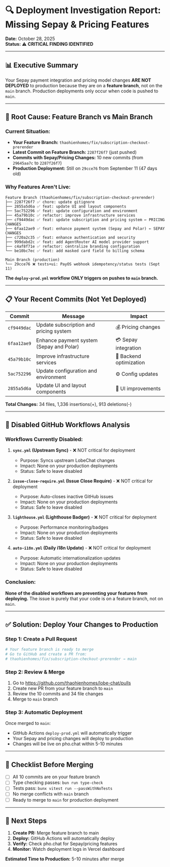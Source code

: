 # 🔍 Deployment Investigation Report: Missing Sepay & Pricing Features

**Date:** October 28, 2025\
**Status:** ⚠️ **CRITICAL FINDING IDENTIFIED**

---

## 📊 Executive Summary

Your Sepay payment integration and pricing model changes **ARE NOT DEPLOYED** to production because they are on a **feature branch**, not on the `main` branch. Production deployments only occur when code is pushed to `main`.

---

## 🎯 Root Cause: Feature Branch vs Main Branch

### Current Situation:

- **Your Feature Branch:** `thaohienhomes/fix/subscription-checkout-prerender`
- **Latest Commit on Feature Branch:** `2287f26f7` (just pushed)
- **Commits with Sepay/Pricing Changes:** 10 new commits (from `29645aa7c` to `2287f26f7`)
- **Production Deployment:** Still on `29cce76` from September 11 (47 days old)

### Why Features Aren't Live:

```
Feature Branch (thaohienhomes/fix/subscription-checkout-prerender)
├── 2287f26f7 ✅ chore: update gitignore
├── 2855a5d6a ✅ feat: update UI and layout components
├── 5ac752296 ✅ feat: update configuration and environment
├── 45a79b10c ✅ refactor: improve infrastructure services
├── cf9449dac ✅ feat: update subscription and pricing system ← PRICING CHANGES
├── 6faa12ae9 ✅ feat: enhance payment system (Sepay and Polar) ← SEPAY CHANGES
├── c720a2c35 ✅ feat: enhance authentication and security
├── 999dabd2c ✅ feat: add AgentRouter AI model provider support
├── c4af8f71e ✅ refactor: centralize branding configuration
└── be10bc7ec ✅ feat: add masked card field to billing schema

Main Branch (production)
└── 29cce76 ❌ tests+ui: PayOS webhook idempotency/status tests (Sept 11)
```

**The `deploy-prod.yml` workflow ONLY triggers on pushes to `main` branch.**

---

## 📋 Your Recent Commits (Not Yet Deployed)

| Commit      | Message                                  | Impact                  |
| ----------- | ---------------------------------------- | ----------------------- |
| `cf9449dac` | Update subscription and pricing system   | 💰 Pricing changes      |
| `6faa12ae9` | Enhance payment system (Sepay and Polar) | 💳 Sepay integration    |
| `45a79b10c` | Improve infrastructure services          | 🔧 Backend optimization |
| `5ac752296` | Update configuration and environment     | ⚙️ Config updates       |
| `2855a5d6a` | Update UI and layout components          | 🎨 UI improvements      |

**Total Changes:** 34 files, 1,336 insertions(+), 913 deletions(-)

---

## 🔴 Disabled GitHub Workflows Analysis

### Workflows Currently Disabled:

1. **`sync.yml` (Upstream Sync)** - ❌ NOT critical for deployment
   - Purpose: Syncs upstream LobeChat changes
   - Impact: None on your production deployments
   - Status: Safe to leave disabled

2. **`issue-close-require.yml` (Issue Close Require)** - ❌ NOT critical for deployment
   - Purpose: Auto-closes inactive GitHub issues
   - Impact: None on your production deployments
   - Status: Safe to leave disabled

3. **`lighthouse.yml` (Lighthouse Badger)** - ❌ NOT critical for deployment
   - Purpose: Performance monitoring/badges
   - Impact: None on your production deployments
   - Status: Safe to leave disabled

4. **`auto-i18n.yml` (Daily i18n Update)** - ❌ NOT critical for deployment
   - Purpose: Automatic internationalization updates
   - Impact: None on your production deployments
   - Status: Safe to leave disabled

### Conclusion:

**None of the disabled workflows are preventing your features from deploying.** The issue is purely that your code is on a feature branch, not on `main`.

---

## ✅ Solution: Deploy Your Changes to Production

### Step 1: Create a Pull Request

```bash
# Your feature branch is ready to merge
# Go to GitHub and create a PR from:
# thaohienhomes/fix/subscription-checkout-prerender → main
```

### Step 2: Review & Merge

1. Go to <https://github.com/thaohienhomes/lobe-chat/pulls>
2. Create new PR from your feature branch to `main`
3. Review the 10 commits and 34 file changes
4. Merge to `main` branch

### Step 3: Automatic Deployment

Once merged to `main`:

- GitHub Actions `deploy-prod.yml` will automatically trigger
- Your Sepay and pricing changes will deploy to production
- Changes will be live on pho.chat within 5-10 minutes

---

## 📝 Checklist Before Merging

- [ ] All 10 commits are on your feature branch
- [ ] Type checking passes: `bun run type-check`
- [ ] Tests pass: `bunx vitest run --passWithNoTests`
- [ ] No merge conflicts with `main` branch
- [ ] Ready to merge to `main` for production deployment

---

## 🚀 Next Steps

1. **Create PR:** Merge feature branch to main
2. **Deploy:** GitHub Actions will automatically deploy
3. **Verify:** Check pho.chat for Sepay/pricing features
4. **Monitor:** Watch deployment logs in Vercel dashboard

**Estimated Time to Production:** 5-10 minutes after merge
